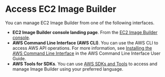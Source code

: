 # Access EC2 Image Builder<a name="image-builder-accessing-prereq"></a>

You can manage EC2 Image Builder from one of the following interfaces\.
+ **EC2 Image Builder console landing page**\. From the [EC2 Image Builder console](https://console.aws.amazon.com/imagebuilder/)\.
+ **AWS Command Line Interface \(AWS CLI\)**\. You can use the AWS CLI to access AWS API operations\. For more information, see [Installing the AWS Command Line Interface](https://docs.aws.amazon.com/cli/latest/userguide/cli-chap-install.html) in the AWS Command Line Interface User Guide\. 
+ **AWS Tools for SDKs**\. You can use [AWS SDKs and Tools](https://aws.amazon.com/getting-started/tools-sdks/) to access and manage Image Builder using your preferred language\. 